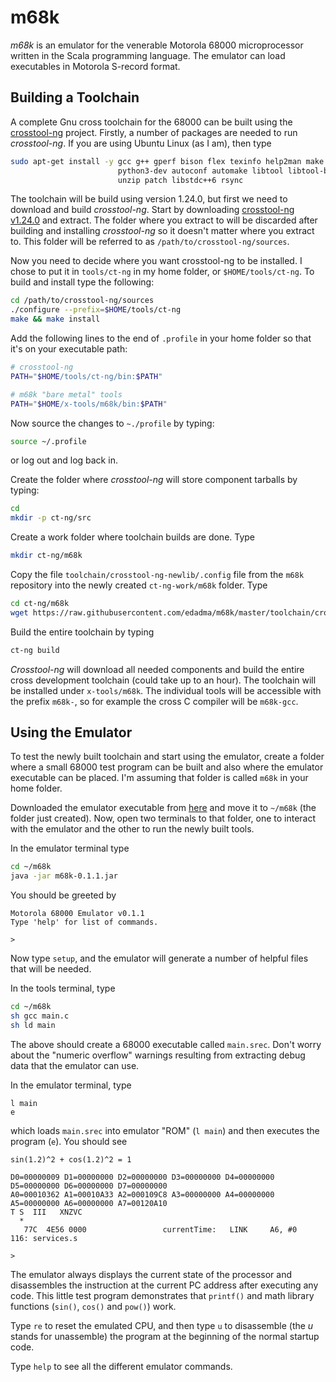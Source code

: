 m68k
====

*m68k* is an emulator for the venerable Motorola 68000 microprocessor written in the Scala programming language.  The emulator can load executables in Motorola S-record format.


Building a Toolchain
--------------------

A complete Gnu cross toolchain for the 68000 can be built using the [crosstool-ng](https://crosstool-ng.github.io/) project.  Firstly, a number of packages are needed to run *crosstool-ng*.  If you are using Ubuntu Linux (as I am), then type

```bash
sudo apt-get install -y gcc g++ gperf bison flex texinfo help2man make libncurses5-dev \
                        python3-dev autoconf automake libtool libtool-bin gawk wget bzip2 xz-utils \
                        unzip patch libstdc++6 rsync
```

The toolchain will be build using version 1.24.0, but first we need to download and build *crosstool-ng*.  Start by downloading [crosstool-ng v1.24.0](http://crosstool-ng.org/download/crosstool-ng/crosstool-ng-1.24.0.tar.xz) and extract.  The folder where you extract to will be discarded after building and installing *crosstool-ng* so it doesn't matter where you extract to.  This folder will be referred to as `/path/to/crosstool-ng/sources`.

Now you need to decide where you want crosstool-ng to be installed.  I chose to put it in `tools/ct-ng` in my home folder, or `$HOME/tools/ct-ng`.  To build and install type the following:

```bash
cd /path/to/crosstool-ng/sources
./configure --prefix=$HOME/tools/ct-ng
make && make install
```

Add the following lines to the end of `.profile` in your home folder so that it's on your executable path:

```bash
# crosstool-ng
PATH="$HOME/tools/ct-ng/bin:$PATH"

# m68k "bare metal" tools
PATH="$HOME/x-tools/m68k/bin:$PATH"
```

Now source the changes to `~./profile` by typing:

```bash
source ~/.profile
```

or log out and log back in.

Create the folder where *crosstool-ng* will store component tarballs by typing:

```bash
cd
mkdir -p ct-ng/src
```

Create a work folder where toolchain builds are done.  Type

```bash
mkdir ct-ng/m68k
```

Copy the file `toolchain/crosstool-ng-newlib/.config` file from the `m68k` repository into the newly created `ct-ng-work/m68k` folder.  Type

```bash
cd ct-ng/m68k
wget https://raw.githubusercontent.com/edadma/m68k/master/toolchain/crosstool-ng-newlib/.config
```

Build the entire toolchain by typing

```bash
ct-ng build
```

*Crosstool-ng* will download all needed components and build the entire cross development toolchain (could take up to an hour).  The toolchain will be installed under `x-tools/m68k`.  The individual tools will be accessible with the prefix `m68k-`, so for example the cross C compiler will be `m68k-gcc`.

Using the Emulator
------------------

To test the newly built toolchain and start using the emulator, create a folder where a small 68000 test program can be built and also where the emulator executable can be placed.  I'm assuming that folder is called `m68k` in your home folder.

Downloaded the emulator executable from [here](https://dl.bintray.com/edadma/generic/m68k-0.1.1.jar) and move it to `~/m68k` (the folder just created).  Now, open two terminals to that folder, one to interact with the emulator and the other to run the newly built tools.

In the emulator terminal type

```bash
cd ~/m68k
java -jar m68k-0.1.1.jar
```

You should be greeted by

    Motorola 68000 Emulator v0.1.1
    Type 'help' for list of commands.
    
    > 
    
Now type `setup`, and the emulator will generate a number of helpful files that will be needed.

In the tools terminal, type

```bash
cd ~/m68k
sh gcc main.c
sh ld main
```

The above should create a 68000 executable called `main.srec`.  Don't worry about the "numeric overflow" warnings resulting from extracting debug data that the emulator can use.

In the emulator terminal, type

    l main
    e
    
which loads `main.srec` into emulator "ROM" (`l main`) and then executes the program (`e`).  You should see

    sin(1.2)^2 + cos(1.2)^2 = 1
    
    D0=00000009 D1=00000000 D2=00000000 D3=00000000 D4=00000000 D5=00000000 D6=00000000 D7=00000000 
    A0=00010362 A1=00010A33 A2=000109C8 A3=00000000 A4=00000000 A5=00000000 A6=00000000 A7=00120A10 
    T S  III   XNZVC
      *             
       77C  4E56 0000                 currentTime:   LINK     A6, #0              116: services.s
    
    >

The emulator always displays the current state of the processor and disassembles the instruction at the current PC address after executing any code.  This little test program demonstrates that `printf()` and math library functions (`sin()`, `cos()` and `pow()`) work.

Type `re` to reset the emulated CPU, and then type `u` to disassemble (the *u* stands for unassemble) the program at the beginning of the normal startup code.

Type `help` to see all the different emulator commands.